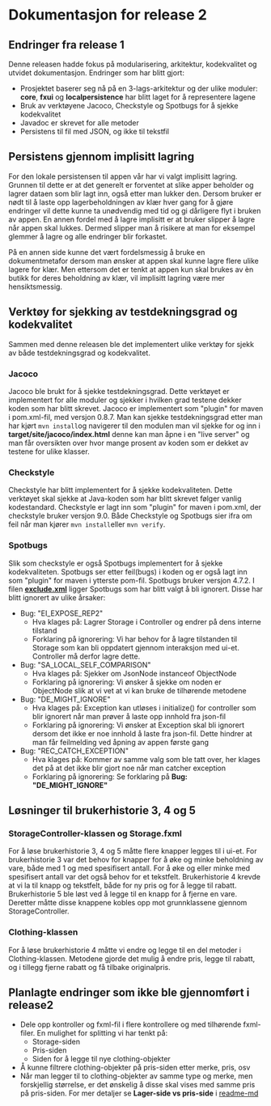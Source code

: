 # Dokumentasjon for release 2

## Endringer fra release 1

Denne releasen hadde fokus på modularisering, arkitektur, kodekvalitet og utvidet dokumentasjon. Endringer som har blitt gjort:

- Prosjektet baserer seg nå på en 3-lags-arkitektur og der ulike moduler: **core**, **fxui** og **localpersistence** har blitt laget for å representere lagene
- Bruk av verktøyene Jacoco, Checkstyle og Spotbugs for å sjekke kodekvalitet
- Javadoc er skrevet for alle metoder
- Persistens til fil med JSON, og ikke til tekstfil

## Persistens gjennom implisitt lagring

For den lokale persistensen til appen vår har vi valgt implisitt lagring. Grunnen til dette er at det generelt er forventet at slike apper beholder og lagrer dataen som blir lagt inn, også etter man lukker den. Dersom bruker er nødt til å laste opp lagerbeholdningen av klær hver gang for å gjøre endringer vil dette kunne ta unødvendig med tid og gi dårligere flyt i bruken av appen. En annen fordel med å lagre implisitt er at bruker slipper å lagre når appen skal lukkes. Dermed slipper man å risikere at man for eksempel glemmer å lagre og alle endringer blir forkastet.

På en annen side kunne det vært fordelsmessig å bruke en dokumentmetafor dersom man ønsker at appen skal kunne lagre flere ulike lagere for klær. Men ettersom det er tenkt at appen kun skal brukes av èn butikk for deres beholdning av klær, vil implisitt lagring være mer hensiktsmessig.

## Verktøy for sjekking av testdekningsgrad og kodekvalitet

Sammen med denne releasen ble det implementert ulike verktøy for sjekk av både testdekningsgrad og kodekvalitet. 

### Jacoco

Jacoco ble brukt for å sjekke testdekningsgrad. Dette verktøyet er implementert for alle moduler og sjekker i hvilken grad testene dekker koden som har blitt skrevet. Jacoco er implementert som "plugin" for maven i pom.xml-fil, med versjon 0.8.7. Man kan sjekke testdekningsgrad etter man har kjørt `mvn install`og navigerer til den modulen man vil sjekke for og inn i **target/site/jacoco/index.html** denne kan man åpne i en "live server" og man får oversikten over hvor mange prosent av koden som er dekket av testene for ulike klasser.

### Checkstyle

Checkstyle har blitt implementert for å sjekke kodekvaliteten. Dette verktøyet skal sjekke at Java-koden som har blitt skrevet følger vanlig kodestandard. Checkstyle er lagt inn som "plugin" for maven i pom.xml, der checkstyle bruker versjon 9.0. Både Checkstyle og Spotbugs sier ifra om feil når man kjører `mvn install`eller `mvn verify`.

### Spotbugs

Slik som checkstyle er også Spotbugs implementert for å sjekke kodekvaliteten. Spotbugs ser etter feil(bugs) i koden og er også lagt inn som "plugin" for maven i ytterste pom-fil. Spotbugs bruker versjon 4.7.2. I filen **[exclude.xml](../clothingStorage/config/spotbugs/exclude.xml)** ligger Spotbugs som har blitt valgt å bli ignorert. Disse har blitt ignorert av ulike årsaker:

- Bug: "EI_EXPOSE_REP2"
  - Hva klages på: Lagrer Storage i Controller og endrer på dens interne tilstand
  - Forklaring på ignorering: Vi har behov for å lagre tilstanden til Storage som kan bli oppdatert gjennom interaksjon med ui-et. Controller må derfor lagre dette.
- Bug: "SA_LOCAL_SELF_COMPARISON"
  - Hva klages på: Sjekker om JsonNode instanceof ObjectNode
  - Forklaring på ignorering: Vi ønsker å sjekke om noden er ObjectNode slik at vi vet at vi kan bruke de tilhørende metodene
- Bug: "DE_MIGHT_IGNORE"
  - Hva klages på: Exception kan utløses i initialize() for controller som blir ignorert når man prøver å laste opp innhold fra json-fil
  - Forklaring på ignorering: Vi ønsker at Exception skal bli ignorert dersom det ikke er noe innhold å laste fra json-fil. Dette hindrer at man får feilmelding ved åpning av appen første gang
- Bug: "REC_CATCH_EXCEPTION"
  - Hva klages på: Kommer av samme valg som ble tatt over, her klages det på at det ikke blir gjort noe når man catcher exception
  - Forklaring på ignorering: Se forklaring på **Bug: "DE_MIGHT_IGNORE"**


## Løsninger til brukerhistorie 3, 4 og 5

### StorageController-klassen og Storage.fxml

For å løse brukerhistorie 3, 4 og 5 måtte flere knapper legges til i ui-et. For brukerhistorie 3 var det behov for knapper for å øke og minke beholdning av vare, både med 1 og med spesifisert antall. For å øke og eller minke med spesifisert antall var det også behov for et tekstfelt. Brukerhistorie 4 krevde at vi la til knapp og tekstfelt, både for ny pris og for å legge til rabatt. Brukerhistorie 5 ble løst ved å legge til en knapp for å fjerne en vare. Deretter måtte disse knappene kobles opp mot grunnklassene gjennom StorageController.

### Clothing-klassen

For å løse brukerhistorie 4 måtte vi endre og legge til en del metoder i Clothing-klassen. Metodene gjorde det mulig å endre pris, legge til rabatt, og i tillegg fjerne rabatt og få tilbake originalpris.

## Planlagte endringer som ikke ble gjennomført i release2

- Dele opp kontroller og fxml-fil i flere kontrollere og med tilhørende fxml-filer. En mulighet for splitting vi har tenkt på:
  - Storage-siden
  - Pris-siden
  - Siden for å legge til nye clothing-objekter
- Å kunne filtrere clothing-objekter på pris-siden etter merke, pris, osv
- Når man legger til to clothing-objekter av samme type og merke, men forskjellig størrelse, er det ønskelig å disse skal vises med samme pris på pris-siden. For mer detaljer se **Lager-side vs pris-side** i [readme-md](clothingStorage/../../clothingStorage/readme.md)